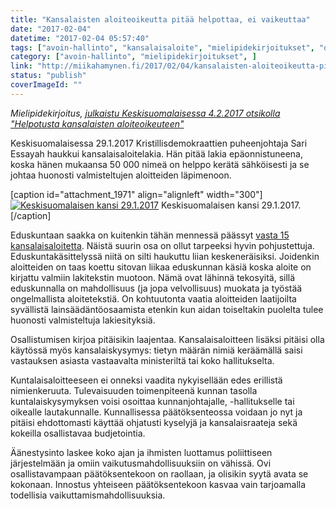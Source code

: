 ```yaml
---
title: "Kansalaisten aloiteoikeutta pitää helpottaa, ei vaikeuttaa"
date: "2017-02-04"
datetime: "2017-02-04 05:57:40"
tags: ["avoin-hallinto", "kansalaisaloite", "mielipidekirjoitukset", "osallistuminen", "vaikuttaminen", ]
category: ["avoin-hallinto", "mielipidekirjoitukset", ]
link: "http://miikahamynen.fi/2017/02/04/kansalaisten-aloiteoikeutta-pitaa-helpottaa-ei-vaikeuttaa/"
status: "publish"
coverImageId: ""
---
```


_Mielipidekirjoitus, [julkaistu Keskisuomalaisessa 4.2.2017 otsikolla "Helpotusta kansalaisten aloiteoikeuteen"](http://www.ksml.fi/mielipide/mielipidekirjoitus/Helpotusta-kansalaisten-aloite-oikeuteen/923902)_

Keskisuomalaisessa 29.1.2017 Kristillisdemokraattien puheenjohtaja Sari Essayah haukkui kansalaisaloitelakia. Hän pitää lakia epäonnistuneena, koska hänen mukaansa 50 000 nimeä on helppo kerätä sähköisesti ja se johtaa huonosti valmisteltujen aloitteiden läpimenoon.

\[caption id="attachment\_1971" align="alignleft" width="300"\][![Keskisuomalaisen kansi 29.1.2017](http://miikahamynen.fi/wp-content/uploads/2017/01/kristilliset.jpg)](http://miikahamynen.fi/wp-content/uploads/2017/01/kristilliset.jpg) Keskisuomalaisen kansi 29.1.2017.\[/caption\]

Eduskuntaan saakka on kuitenkin tähän mennessä päässyt [vasta 15 kansalaisaloitetta](https://www.eduskunta.fi/FI/lakiensaataminen/kansalaisaloite/Sivut/default.aspx). Näistä suurin osa on ollut tarpeeksi hyvin pohjustettuja. Eduskuntakäsittelyssä niitä on silti haukuttu liian keskeneräisiksi. Joidenkin aloitteiden on taas koettu sitovan liikaa eduskunnan käsiä koska aloite on kirjattu valmiin lakitekstin muotoon. Nämä ovat lähinnä tekosyitä, sillä eduskunnalla on mahdollisuus (ja jopa velvollisuus) muokata ja työstää ongelmallista aloitetekstiä. On kohtuutonta vaatia aloitteiden laatijoilta syvällistä lainsäädäntöosaamista etenkin kun aidan toiseltakin puolelta tulee huonosti valmisteltuja lakiesityksiä.

Osallistumisen kirjoa pitäisikin laajentaa. Kansalaisaloitteen lisäksi pitäisi olla käytössä myös kansalaiskysymys: tietyn määrän nimiä keräämällä saisi vastauksen asiasta vastaavalta ministeriltä tai koko hallitukselta.

Kuntalaisaloitteeseen ei onneksi vaadita nykyisellään edes erillistä nimienkeruuta. Tulevaisuuden toimenpiteenä kunnan tasolla kuntalaiskysymyksen voisi osoittaa kunnanjohtajalle, -hallitukselle tai oikealle lautakunnalle. Kunnallisessa päätöksenteossa voidaan jo nyt ja pitäisi ehdottomasti käyttää ohjatusti kyselyjä ja kansalaisraateja sekä kokeilla osallistavaa budjetointia.

Äänestysinto laskee koko ajan ja ihmisten luottamus poliittiseen järjestelmään ja omiin vaikutusmahdollisuuksiin on vähissä. Ovi osallistavampaan päätöksentekoon on raollaan, ja olisikin syytä avata se kokonaan. Innostus yhteiseen päätöksentekoon kasvaa vain tarjoamalla todellisia vaikuttamismahdollisuuksia.
